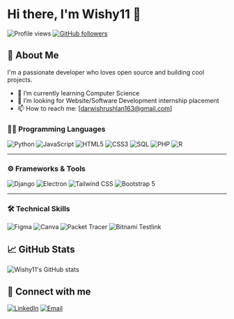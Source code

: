 # Hi there, I'm Wishy11 👋

![Profile views](https://komarev.com/ghpvc/?username=Wishy11)
[![GitHub followers](https://img.shields.io/github/followers/Wishy11?label=Follow&style=social)](https://github.com/Wishy11)

## 🚀 About Me
I'm a passionate developer who loves open source and building cool projects.

- 🌱 I’m currently learning Computer Science
- 👯 I’m looking for Website/Software Development internship placement
- 📫 How to reach me: [darwishrushlan163@gmail.com]

### 🧑‍💻 Programming Languages
![Python](https://img.shields.io/badge/-Python-black?style=flat-square&logo=python)
![JavaScript](https://img.shields.io/badge/-JavaScript-black?style=flat-square&logo=javascript)
![HTML5](https://img.shields.io/badge/-HTML5-black?style=flat-square&logo=html5)
![CSS3](https://img.shields.io/badge/-CSS3-black?style=flat-square&logo=css3)
![SQL](https://img.shields.io/badge/-SQL-black?style=flat-square&logo=mysql)
![PHP](https://img.shields.io/badge/-PHP-black?style=flat-square&logo=php)
![R](https://img.shields.io/badge/-R-black?style=flat-square&logo=r)

---

### ⚙️ Frameworks & Tools
![Django](https://img.shields.io/badge/-Django-black?style=flat-square&logo=django)
![Electron](https://img.shields.io/badge/-Electron-black?style=flat-square&logo=electron)
![Tailwind CSS](https://img.shields.io/badge/-TailwindCSS-black?style=flat-square&logo=tailwind-css)
![Bootstrap 5](https://img.shields.io/badge/-Bootstrap%205-black?style=flat-square&logo=bootstrap)

---

### 🛠️ Technical Skills
![Figma](https://img.shields.io/badge/-Figma-black?style=flat-square&logo=figma)
![Canva](https://img.shields.io/badge/-Canva-black?style=flat-square&logo=canva)
![Packet Tracer](https://img.shields.io/badge/-Packet%20Tracer-black?style=flat-square&logo=cisco)
![Bitnami Testlink](https://img.shields.io/badge/-Bitnami%20TestLink-black?style=flat-square&logo=bitnami)

## 📈 GitHub Stats
![Wishy11's GitHub stats](https://github-readme-stats.vercel.app/api?username=Wishy11&show_icons=true&theme=radical)

## 🔗 Connect with me
[![LinkedIn](https://img.shields.io/badge/LinkedIn-blue?style=flat-square&logo=linkedin)](https://www.linkedin.com/in/ahmad-darwish-rushlan-440816333/)
[![Email](https://img.shields.io/badge/Email-D14836?style=flat-square&logo=gmail&logoColor=white)](mailto:darwishrushlan163@gmail.com)
